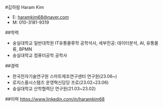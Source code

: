#김하람 Haram Kim
- E: haramkim68@naver.com
- M: 010-3181-9319

##학력
- 숭실대학교 일반대학원 IT유통물류학 공학석사, 세부전공: 데이터분석, AI, 유통물류, BPMN
- 숭실대학교 컴퓨터공학 공학사

##경력
- 한국전자기술연구원 스마트제조연구센터 연구원(23.06~)
- 로지스올시스템즈 운영혁신담당 프로(23.02~23.06)
- 숭실대학교 산학협력단 연구원(21.03~23.02)

##이력
https://www.linkedin.com/in/haramkim68
